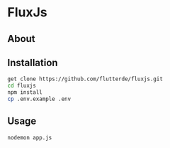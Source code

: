 # FluxJs

## About


## Installation

```bash
get clone https://github.com/flutterde/fluxjs.git
cd fluxjs
npm install
cp .env.example .env
```

## Usage

```bash
nodemon app.js
```